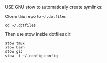 USE GNU stow to automatically create symlinks:

Clone this repo to `~/.dotfiles`

```
cd ~/.dotfiles
```

Then use stow inside dotfiles dir:
```
stow tmux
stow bash
stow git
stow -t ~/.config config
```
